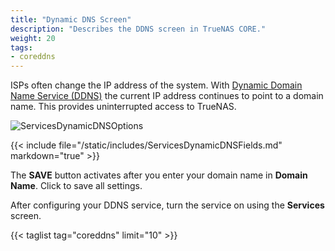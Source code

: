 ```yaml
---
title: "Dynamic DNS Screen"
description: "Describes the DDNS screen in TrueNAS CORE."
weight: 20
tags:
- coreddns
---
```


ISPs often change the IP address of the system. With [Dynamic Domain Name Service (DDNS)](https://tools.ietf.org/html/rfc2136) the current IP address continues to point to a domain name. This provides uninterrupted access to TrueNAS.

![ServicesDynamicDNSOptions](/images/CORE/12.0/ServicesDynamicDNSOptions.png "Dynamic DNS Service Options")

{{< include file="/static/includes/ServicesDynamicDNSFields.md" markdown="true" >}}

The **SAVE** button activates after you enter your domain name in **Domain Name**. Click to save all settings.

After configuring your DDNS service, turn the service on using the **Services** screen.

{{< taglist tag="coreddns" limit="10" >}}
